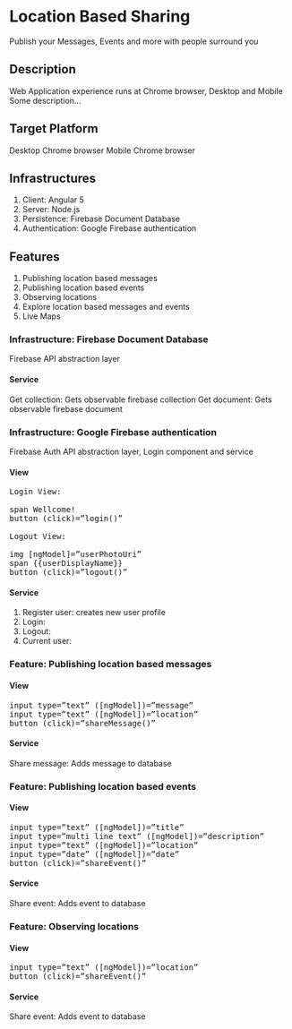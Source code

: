 # Location Based Sharing

 Publish your Messages, Events and more with people surround you

## Description

Web Application experience runs at Chrome browser, Desktop and Mobile
Some description…

## Target Platform

Desktop Chrome browser
Mobile Chrome browser

## Infrastructures

1. Client: Angular 5
2. Server: Node.js
3. Persistence: Firebase Document Database
4. Authentication: Google Firebase authentication

## Features

1. Publishing location based messages
2. Publishing location based events
3. Observing locations
4. Explore location based messages and events
5. Live Maps

### Infrastructure: Firebase Document Database

Firebase API abstraction layer

#### Service

Get collection: Gets observable firebase collection
Get document: Gets observable firebase document

### Infrastructure: Google Firebase authentication

Firebase Auth API abstraction layer, Login component and service

#### View

<pre>
Login View:

span Wellcome!
button (click)=”login()”

Logout View:

img [ngModel]=”userPhotoUri”
span {{userDisplayName}}
button (click)=”logout()”
</pre>

#### Service

1. Register user: creates new user profile
2. Login:
3. Logout:
4. Current user:

### Feature: Publishing location based messages

#### View

<pre>
input type=”text” ([ngModel])=”message”
input type=”text” ([ngModel])=”location”
button (click)=”shareMessage()”
</pre>

#### Service

Share message: Adds message to database


### Feature: Publishing location based events

#### View

<pre>
input type=”text” ([ngModel])=”title”
input type=”multi line text” ([ngModel])=”description”
input type=”text” ([ngModel])=”location”
input type=”date” ([ngModel])=”date”
button (click)=”shareEvent()”
</pre>

#### Service

Share event: Adds event to database

### Feature: Observing locations

#### View

<pre>
input type=”text” ([ngModel])=”location”
button (click)=”shareEvent()”
</pre>

#### Service

Share event: Adds event to database
